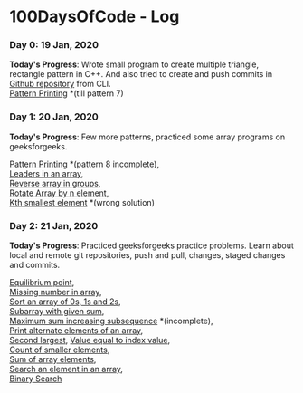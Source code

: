 # 100DaysOfCode - Log

### Day 0: 19 Jan, 2020
**Today's Progress**: Wrote small program to create multiple triangle, rectangle pattern in C++. And also tried to create and push commits in [Github repository](https://github.com/preetamdaila/100DaysOfCode/blob/master/) from CLI. <br>
[Pattern Printing](https://github.com/preetamdaila/100DaysOfCode/blob/master/random_practice/a.cpp) *(till pattern 7)


### Day 1: 20 Jan, 2020
**Today's Progress**: Few more patterns, practiced some array programs on geeksforgeeks. <br>

[Pattern Printing](https://github.com/preetamdaila/100DaysOfCode/blob/master/random_practice/a.cpp) *(pattern 8 incomplete), <br>
[Leaders in an array](https://github.com/preetamdaila/100DaysOfCode/blob/master/gfg_practice_problems/leaders_in_an_array.cpp), <br>
[Reverse array in groups](https://github.com/preetamdaila/100DaysOfCode/blob/master/gfg_practice_problems/reverse_array_in_groups.cpp), <br>
[Rotate Array by n element](https://github.com/preetamdaila/100DaysOfCode/blob/master/gfg_practice_problems/rotate_array_by_n_element.cpp), <br>
[Kth smallest element](https://github.com/preetamdaila/100DaysOfCode/blob/master/gfg_practice_problems/kth_smallest_element.cpp) *(wrong solution)

### Day 2: 21 Jan, 2020
**Today's Progress**: Practiced geeksforgeeks practice problems. Learn about local and remote git repositories, push and pull, changes, staged changes and commits. <br>

[Equilibrium point](https://github.com/preetamdaila/100DaysOfCode/blob/master/GFG_interview_practice/MD_Arrays/equilibrium_point.cpp), <br>
[Missing number in array](https://github.com/preetamdaila/100DaysOfCode/blob/master/GFG_interview_practice/MD_Arrays/missing_number_in_array.cpp), <br>
[Sort an array of 0s, 1s and 2s](https://github.com/preetamdaila/100DaysOfCode/blob/master/GFG_interview_practice/MD_Arrays/sort_an_array_of_0s_1s_and_2s.cpp), <br>
[Subarray with given sum](https://github.com/preetamdaila/100DaysOfCode/blob/master/GFG_interview_practice/MD_Arrays/subarray_with_given_sum.cpp), <br>
[Maximum sum increasing subsequence](https://github.com/preetamdaila/100DaysOfCode/blob/master/GFG_interview_practice/MD_Arrays/maximum_sum_increasing_subsequence.cpp) *(incomplete), <br>
[Print alternate elements of an array](https://github.com/preetamdaila/100DaysOfCode/blob/master/gfg_practice_problems/print_alternate_elements_of_an_array.cpp), <br>
[Second largest](https://github.com/preetamdaila/100DaysOfCode/blob/master/gfg_practice_problems/second_largest.cpp),
[Value equal to index value](https://github.com/preetamdaila/100DaysOfCode/blob/master/gfg_practice_problems/value_equal_to_index_value.cpp), <br>
[Count of smaller elements](https://github.com/preetamdaila/100DaysOfCode/blob/master/gfg_practice_problems/count_of_samller_elements.cpp), <br>
[Sum of array elements](https://github.com/preetamdaila/100DaysOfCode/blob/master/gfg_practice_problems/sum_of_array_elements.cpp), <br>
[Search an element in an array](https://github.com/preetamdaila/100DaysOfCode/blob/master/gfg_practice_problems/search_an_element_in_an_array.cpp), <br>
[Binary Search](https://github.com/preetamdaila/100DaysOfCode/blob/master/gfg_practice_problems/binary_search.cpp)
